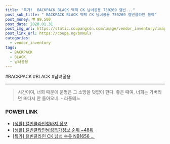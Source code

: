 ```yaml
--- 
title: "특가!  BACKPACK BLACK 백팩 CK 남녀공용 750269 캘빈..." 
post_sub_title: " BACKPACK BLACK 백팩 CK 남녀공용 750269 캘빈클라인 블랙" 
post_money: ₩ 89,500 
post_date: 2020.01.31 
post_img_url: https://static.coupangcdn.com/image/vendor_inventory/images/2016/10/26/20/8/f93d9d2f-69ed-4d31-874a-3147ad3d4518.JPG 
post_link_url: https://coupa.ng/bnNuls 
categories: 
  - vendor_inventory 
tags: 
  - BACKPACK 
  - BLACK 
  - 남녀공용 
--- 
```

  #BACKPACK #BLACK #남녀공용 
<hr> 

> 시간이여, 너희 때문에 운명은 그 소망을 덧없이 한다. 좋은 때여, 너희는 가버리면 또다시 안 돌아오네. - 라퐁테느 


### POWER LINK

* <a href="https://blog.naver.com/santokki14/221767687498" target="_blank"> [생활] 캘빈클라인청바지 정보 </a>
* <a href="https://blog.naver.com/fasyy4321/221772847363" target="_blank"> [생활] 캘빈클라인남성특가정보 순위 ~48위</a>
* <a href="https://blog.naver.com/an0733/221791232682" target="_blank">[특가] 캘빈클라인 CK 남성 속옷 NB1656 ...</a>
